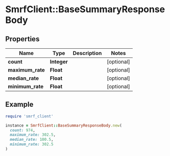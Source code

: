 # SmrfClient::BaseSummaryResponseBody

## Properties

| Name | Type | Description | Notes |
| ---- | ---- | ----------- | ----- |
| **count** | **Integer** |  | [optional] |
| **maximum_rate** | **Float** |  | [optional] |
| **median_rate** | **Float** |  | [optional] |
| **minimum_rate** | **Float** |  | [optional] |

## Example

```ruby
require 'smrf_client'

instance = SmrfClient::BaseSummaryResponseBody.new(
  count: 974,
  maximum_rate: 302.5,
  median_rate: 100.5,
  minimum_rate: 302.5
)
```

